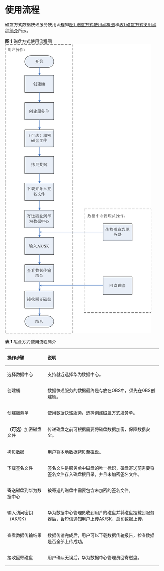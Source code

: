 # 使用流程<a name="ZH-CN_TOPIC_0094556627"></a>

磁盘方式数据快递服务使用流程如[图1 磁盘方式使用流程图](#fig01)和[表1 磁盘方式使用流程简介](#tab01)所示。

**图 1**  磁盘方式使用流程图<a name="fig01"></a>  
![](figures/磁盘方式使用流程图.png "磁盘方式使用流程图")

**表 1**  磁盘方式使用流程简介

<a name="tab01"></a>
<table><thead align="left"><tr id="row55845053"><th class="cellrowborder" valign="top" width="26.26%" id="mcps1.2.3.1.1"><p id="p27155410"><a name="p27155410"></a><a name="p27155410"></a>操作步骤</p>
</th>
<th class="cellrowborder" valign="top" width="73.74000000000001%" id="mcps1.2.3.1.2"><p id="p52104579"><a name="p52104579"></a><a name="p52104579"></a>说明</p>
</th>
</tr>
</thead>
<tbody><tr id="row3453113163619"><td class="cellrowborder" valign="top" width="26.26%" headers="mcps1.2.3.1.1 "><p id="p1845453117360"><a name="p1845453117360"></a><a name="p1845453117360"></a>选择数据中心</p>
</td>
<td class="cellrowborder" valign="top" width="73.74000000000001%" headers="mcps1.2.3.1.2 "><p id="p24541431193613"><a name="p24541431193613"></a><a name="p24541431193613"></a>支持就近选择华为数据中心。</p>
</td>
</tr>
<tr id="row1295415177240"><td class="cellrowborder" valign="top" width="26.26%" headers="mcps1.2.3.1.1 "><p id="p1295515175242"><a name="p1295515175242"></a><a name="p1295515175242"></a>创建桶</p>
</td>
<td class="cellrowborder" valign="top" width="73.74000000000001%" headers="mcps1.2.3.1.2 "><p id="p20956171713240"><a name="p20956171713240"></a><a name="p20956171713240"></a>数据快递服务的数据最终是存放在OBS中，须先在OBS创建桶。</p>
</td>
</tr>
<tr id="row59721402"><td class="cellrowborder" valign="top" width="26.26%" headers="mcps1.2.3.1.1 "><p id="p5595356"><a name="p5595356"></a><a name="p5595356"></a>创建服务单</p>
</td>
<td class="cellrowborder" valign="top" width="73.74000000000001%" headers="mcps1.2.3.1.2 "><p id="p50570707"><a name="p50570707"></a><a name="p50570707"></a>使用数据快递服务，选择创建磁盘方式服务单。</p>
</td>
</tr>
<tr id="row52483186"><td class="cellrowborder" valign="top" width="26.26%" headers="mcps1.2.3.1.1 "><p id="p23279683"><a name="p23279683"></a><a name="p23279683"></a><strong id="b8190559"><a name="b8190559"></a><a name="b8190559"></a>（可选）</strong>加密磁盘文件</p>
</td>
<td class="cellrowborder" valign="top" width="73.74000000000001%" headers="mcps1.2.3.1.2 "><p id="p59455556"><a name="p59455556"></a><a name="p59455556"></a>传递磁盘之前可根据需要将磁盘数据加密，保障数据安全。</p>
</td>
</tr>
<tr id="row64345914310"><td class="cellrowborder" valign="top" width="26.26%" headers="mcps1.2.3.1.1 "><p id="p1711645419"><a name="p1711645419"></a><a name="p1711645419"></a>拷贝数据</p>
</td>
<td class="cellrowborder" valign="top" width="73.74000000000001%" headers="mcps1.2.3.1.2 "><p id="p112184240"><a name="p112184240"></a><a name="p112184240"></a>用户将本地数据拷贝至磁盘。</p>
</td>
</tr>
<tr id="row65337958"><td class="cellrowborder" valign="top" width="26.26%" headers="mcps1.2.3.1.1 "><p id="p57883273"><a name="p57883273"></a><a name="p57883273"></a>下载签名文件</p>
</td>
<td class="cellrowborder" valign="top" width="73.74000000000001%" headers="mcps1.2.3.1.2 "><p id="p58033516"><a name="p58033516"></a><a name="p58033516"></a>签名文件是服务单中磁盘的唯一标识，磁盘寄送前需要将签名文件存入磁盘根目录，并且未加密签名文件。</p>
</td>
</tr>
<tr id="row52539597"><td class="cellrowborder" valign="top" width="26.26%" headers="mcps1.2.3.1.1 "><p id="p27848947"><a name="p27848947"></a><a name="p27848947"></a>寄送磁盘到华为数据中心</p>
</td>
<td class="cellrowborder" valign="top" width="73.74000000000001%" headers="mcps1.2.3.1.2 "><p id="p41172271"><a name="p41172271"></a><a name="p41172271"></a>被寄送的磁盘中需要包含未加密的签名文件。</p>
</td>
</tr>
<tr id="row35006119"><td class="cellrowborder" valign="top" width="26.26%" headers="mcps1.2.3.1.1 "><p id="p16923420"><a name="p16923420"></a><a name="p16923420"></a>输入访问密钥（AK/SK）</p>
</td>
<td class="cellrowborder" valign="top" width="73.74000000000001%" headers="mcps1.2.3.1.2 "><p id="p28619802"><a name="p28619802"></a><a name="p28619802"></a>华为数据中心管理员收到用户的磁盘并将磁盘挂载到服务器后，会短信通知用户上传AK/SK，启动数据上传。</p>
</td>
</tr>
<tr id="row56251627"><td class="cellrowborder" valign="top" width="26.26%" headers="mcps1.2.3.1.1 "><p id="p60087944"><a name="p60087944"></a><a name="p60087944"></a>查看数据传输结果</p>
</td>
<td class="cellrowborder" valign="top" width="73.74000000000001%" headers="mcps1.2.3.1.2 "><p id="p35285314"><a name="p35285314"></a><a name="p35285314"></a>数据传输完成后，用户可以下载数据传输报告，检查数据是否全部上传成功。</p>
</td>
</tr>
<tr id="row42114320571"><td class="cellrowborder" valign="top" width="26.26%" headers="mcps1.2.3.1.1 "><p id="p17212143255711"><a name="p17212143255711"></a><a name="p17212143255711"></a>接收回寄磁盘</p>
</td>
<td class="cellrowborder" valign="top" width="73.74000000000001%" headers="mcps1.2.3.1.2 "><p id="p6212173245716"><a name="p6212173245716"></a><a name="p6212173245716"></a>用户确认无误后，华为数据中心管理员回寄磁盘。</p>
</td>
</tr>
</tbody>
</table>

